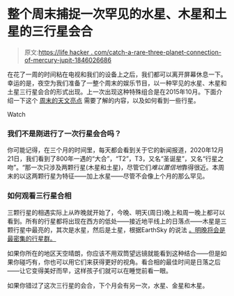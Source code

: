 # 整个周末捕捉一次罕见的水星、木星和土星的三行星会合

> 原文:[https://life hacker . com/catch-a-rare-three-planet-connection-of-mercury-jupit-1846026686](https://lifehacker.com/catch-a-rare-three-planet-conjunction-of-mercury-jupit-1846026686)

在花了一周的时间粘在电视和我们的设备上之后，我们都可以离开屏幕休息一下。幸运的是，夜空为我们准备了一整个周末的娱乐节目，以一种罕见的水星、木星和土星三行星会合的形式出现。上一次出现这种特殊组合是在2015年10月。下面介绍一下这个 [周末的天文亮点](https://earthsky.org/tonight/planetary-trio-low-in-west-at-dusk#link=%7B%22role%22:%22standard%22,%22href%22:%22https://earthsky.org/tonight/planetary-trio-low-in-west-at-dusk%22,%22target%22:%22_blank%22,%22absolute%22:%22%22,%22linkText%22:%22EarthSky%22%7D) 需要了解的内容，以及如何看到一些行星。

Watch

### 我们不是刚进行了一次行星会合吗？

你可能记得，在三个月的时间里，每天都会看到关于它的新闻报道，2020年12月21日，我们看到了800年一遇的“大合”，“T2”，T3，又名“圣诞星”，又名“行星之吻”。“那一次只涉及两颗行星(木星和土星)，尽管它们*难以置信地*靠得很近。本周末的以这两颗行星为特征——加上水星——尽管不会像上个月的那么罕见。

### 如何观看三行星合相

三颗行星的相遇实际上从昨晚就开始了，今晚、明天(周日)晚上和周一晚上都可以看到。所有的行星都将出现在西方的低处——接近地平线上的日落点——木星是三颗行星中最亮的，其次是水星，然后是土星，根据EarthSky 的说法 [。明晚将会是最密集的行星群。](https://earthsky.org/tonight/planetary-trio-low-in-west-at-dusk#link=%7B%22role%22:%22standard%22,%22href%22:%22https://earthsky.org/tonight/planetary-trio-low-in-west-at-dusk%22,%22target%22:%22_blank%22,%22absolute%22:%22%22,%22linkText%22:%22EarthSky%22%7D)

如果你所在的地区天空晴朗，你应该不用双筒望远镜就能看到这种结合——但是如果你碰巧有，你也可以用它们来获得更好的视角。看合相的最佳时间是日落之后——让它变得美好而早，这样孩子们就可以在睡觉前看一眼。

如果你错过了这次三行星的会合，下个月会有另一次，水星、金星和木星。